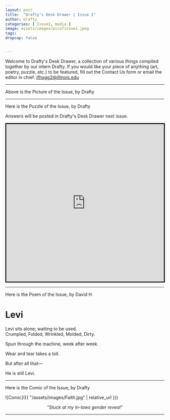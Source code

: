 ```yaml
---
layout: post
title:  "Drafty's Desk Drawer | Issue 1"
author: drafty
categories: [ Issue1, media ]
image: assets/images/picofissue1.jpeg
tags: 
dropcap: false


---
```


Welcome to Drafty's Desk Drawer, a collection of various things compiled together by our intern Drafty. If you would like your piece of anything (art, poetry, puzzle, etc.) to be featured, fill out the Contact Us form or email the editor in chief: [jfhogg2@illinois.edu](mailto:jfhogg2@illinois.edu)  

---

Above is the Picture of the Issue, by Drafty

---

Here is the Puzzle of the Issue, by Drafty

Answers will be posted in Drafty's Desk Drawer next issue.

<iframe width="500" height="500" style="border:3px solid black; margin:auto; display:block" frameborder="0" src="https://crosswordlabs.com/embed/2025-08-27-593"></iframe>

---

Here is the Poem of the Issue, by David H

# Levi  

Levi sits alone; waiting to be used.  
Crumpled, Folded, Wrinkled, Molded, Dirty.  

Spun through the machine, week after week.  

Wear and tear takes a toll.  

But after all that—  

He is still Levi.  

---

Here is the Comic of the Issue, by Drafty

![Comic]({{ "/assets/images/Faith.jpg" | relative_url }})

<p align="center"><em>"Stuck at my in-laws gender reveal"</em></p>

---
